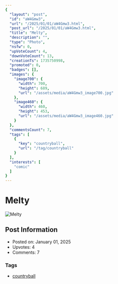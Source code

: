 ```yaml
---
{
  "layout": "post",
  "id": "aW4Gmw3",
  "url": "/2025/01/01/aW4Gmw3.html",
  "post_url": "/2025/01/01/aW4Gmw3.html",
  "title": "Melty",
  "description": "",
  "type": "Photo",
  "nsfw": 0,
  "upVoteCount": 4,
  "downVoteCount": 13,
  "creationTs": 1735750998,
  "promoted": 0,
  "badges": [],
  "images": {
    "image700": {
      "width": 700,
      "height": 689,
      "url": "/assets/media/aW4Gmw3_image700.jpg"
    },
    "image460": {
      "width": 460,
      "height": 453,
      "url": "/assets/media/aW4Gmw3_image460.jpg"
    }
  },
  "commentsCount": 7,
  "tags": [
    {
      "key": "countryball",
      "url": "/tag/countryball"
    }
  ],
  "interests": [
    "comic"
  ]
}
---
```


# Melty

![Melty](/assets/media/aW4Gmw3_image700.jpg)

## Post Information

- Posted on: January 01, 2025
- Upvotes: 4
- Comments: 7

### Tags

- [countryball](/tag/countryball)
